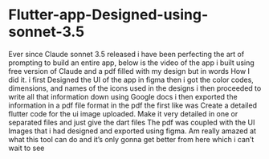 # Flutter-app-Designed-using-sonnet-3.5
Ever since Claude sonnet 3.5 released i have been perfecting the art of prompting to build an entire app, below is the video of the app i built using free version of Claude and a pdf filled with my design but in words
How I did it. i first Designed the UI of the app in figma then i got the color codes, dimensions, and names of the icons used in the designs i then proceeded to write all that information down using Google docs i then exported the information in a pdf file format in the pdf the first like was Create a detailed flutter code for the ui image uploaded. Make it very detailed in one or separated files and just give the dart files
The pdf was coupled with the UI Images that i had designed and exported using figma. Am really amazed at what this tool can do and it’s only gonna get better from here which i can’t wait to see
